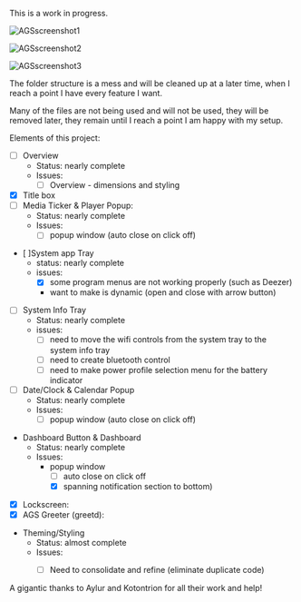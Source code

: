 
This is a work in progress.

![AGSscreenshot1](https://github.com/gitmeED331/dotfiles/assets/142960718/3a1a3261-3ce9-4915-b7e3-c6d4ffae75e5)

![AGSscreenshot2](https://github.com/gitmeED331/dotfiles/assets/142960718/91f82d67-2011-486e-aee7-35da3e531f82)

![AGSscreenshot3](https://github.com/gitmeED331/dotfiles/assets/142960718/0385371f-0460-4b87-a8c8-75c797c356e0)

The folder structure is a mess and will be cleaned up at a later time, when I reach a point I have every feature I want.

Many of the files are not being used and will not be used, they will be removed later, they remain until I reach a point I am happy with my setup.

Elements of this project:
- [ ] Overview
  - Status: nearly complete
  - Issues:
    - [ ] Overview - dimensions and styling
- [X] Title box
- [ ] Media Ticker & Player Popup:
  - Status: nearly complete
  - Issues:
    - [ ] popup window (auto close on click off)
- [ ]System app Tray
  - status: nearly complete
  - issues:
    - [X] some program menus are not working properly (such as Deezer)
    - want to make is dynamic (open and close with arrow button)
- [ ] System Info Tray
  - Status: nearly complete
  - issues:
    - [ ] need to move the wifi controls from the system tray to the system info tray
    - [ ] need to create bluetooth control
    - [ ] need to make power profile selection menu for the battery indicator
- [ ] Date/Clock & Calendar Popup
  - Status: nearly complete
  - Issues:
    - [ ] popup window (auto close on click off)
- Dashboard Button & Dashboard
  - Status: nearly complete
  - Issues:
    - popup window
      - [ ] auto close on click off
      - [X] spanning notification section to bottom)
- [X] Lockscreen:
- [X] AGS Greeter (greetd):
- Theming/Styling
  - Status: almost complete
  - Issues:
    - [ ] Need to consolidate and refine (eliminate duplicate code)
  

A gigantic thanks to Aylur and Kotontrion for all their work and help!
